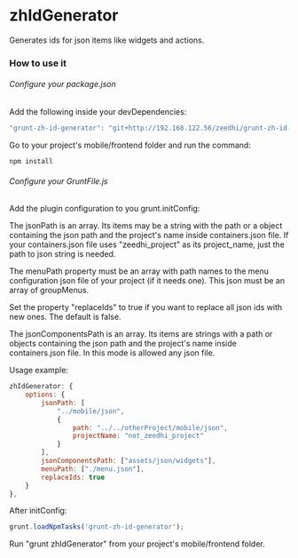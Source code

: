 # zhIdGenerator

Generates ids for json items like widgets and actions.

### How to use it

###### Configure your package.json

Add the following inside your devDependencies:

```javascript
"grunt-zh-id-generator": "git+http://192.168.122.56/zeedhi/grunt-zh-id-generator.git"
```

Go to your project's mobile/frontend folder and run the command:
```
npm install
```

###### Configure your GruntFile.js

Add the plugin configuration to you grunt.initConfig:

The jsonPath is an array. Its items may be a string with the path or a object containing the json path and the project's name inside containers.json file. If your containers.json file uses "zeedhi_project" as its project_name, just the path to json string is needed.

The menuPath property must be an array with path names to the menu configuration json file of your project (if it needs one). This json must be an array of groupMenus.

Set the property "replaceIds" to true if you want to replace all json ids with new ones. The default is false.

The jsonComponentsPath is an array. Its items are strings with a path or objects containing the json path and the project's name inside containers.json file. In this mode is allowed any json file.


Usage example:

```javascript
zhIdGenerator: {
    options: {
        jsonPath: [
            "../mobile/json",
            {
                path: "../../otherProject/mobile/json",
                projectName: "not_zeedhi_project"
            }
        ],
        jsonComponentsPath: ["assets/json/widgets"],
        menuPath: ["./menu.json"],
        replaceIds: true
    }
},
```

After initConfig:
```javascript
grunt.loadNpmTasks('grunt-zh-id-generator');
```

Run "grunt zhIdGenerator" from your project's mobile/frontend folder.